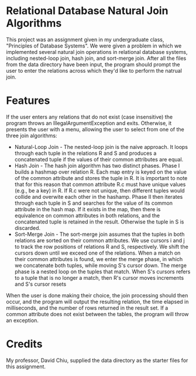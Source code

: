 # Relational Database Natural Join Algorithms
This project was an assignment given in my undergraduate class, "Principles of Database Systems". We were given a problem in which we implemented several natural join operations in relational database systems, including nested-loop join, hash join, and sort-merge join. After all the files from the data directory have been input, the program should prompt the user to enter the relations across which they'd like to perform the natrual join. 

# Features
If the user enters any relations that do not exist (case insensitive) the program throws an IllegalArgumentException and exits. Otherwise, it presents the user with a menu, allowing the user to select from one of the three join algorithms:

- Natural-Loop Join - The nested-loop join is the naive approach. It loops through each tuple in the relations R and S and produces a concatenated tuple if the values of their common attributes are equal. 
- Hash Join - The hash join algorithm has two distinct phases. Phase I builds a hashmap over relation R. Each map entry is keyed on the value of the common attribute and stores the tuple in R. It is important to note that for this reason that common attribute R.c must have unique values (e.g., be a key) in R. If R.c were not unique, then different tuples would collide and overwite each other in the hashamp. Phase II then iterates through each tuple in S and searches for the value of its common attribute in the hash map. If it exists in the map, then there is equivalence on common attributes in both relations, and the concatenated tuple is retained in the result. Otherwise the tuple in S is discarded. 
- Sort-Merge Join - The sort-merge join assumes that the tuples in both relations are sorted on their common attributes. We use cursors i and j to track the row positions of relations R and S, respectively. We shift the cursors down until we exceed one of the relations. When a match on their common attributes is found, we enter the merge phase, in which we concatenate both tuples, while moving S's cursor down. The merge phase is a nested loop on the tuples that match. When S's cursors refers to a tuple that is no longer a match, then R's cursor moves increments and S's cursor resets

When the user is done making their choice, the join processing should then occur, and the program will output the resulting relation, the time elapsed in milliseconds, and the number of rows returned in the result set. If a common attribute does not exist between the tables, the program will throw an exception. 

# Credits
My professor, David Chiu, supplied the data directory as the starter files for this assignment.
